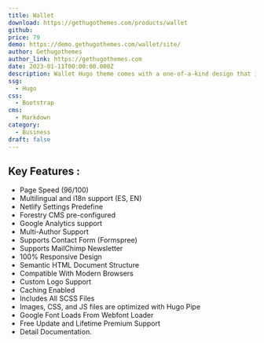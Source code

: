 ```yaml
---
title: Wallet
download: https://gethugothemes.com/products/wallet
github: 
price: 79
demo: https://demo.gethugothemes.com/wallet/site/
author: Gethugothemes
author_link: https://gethugothemes.com
date: 2023-01-11T00:00:00.000Z
description: Wallet Hugo theme comes with a one-of-a-kind design that is ideal for corporate, business, or financial service websites.  
ssg:
  - Hugo
css:
  - Bootstrap
cms:
  - Markdown
category:
  - Business
draft: false
---
```


## Key Features :

- Page Speed (96/100)
- Multilingual and i18n support (ES, EN)
- Netlify Settings Predefine
- Forestry CMS pre-configured
- Google Analytics support
- Multi-Author Support
- Supports Contact Form (Formspree)
- Supports MailChimp Newsletter
- 100% Responsive Design
- Semantic HTML Document Structure
- Compatible With Modern Browsers
- Custom Logo Support
- Caching Enabled
- Includes All SCSS Files
- Images, CSS, and JS files are optimized with Hugo Pipe
- Google Font Loads From Webfont Loader
- Free Update and Lifetime Premium Support
- Detail Documentation.